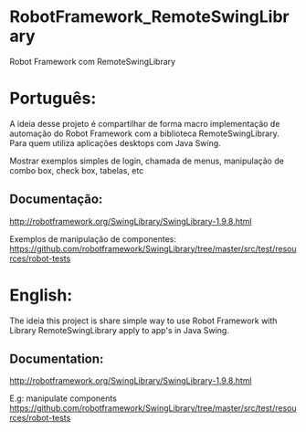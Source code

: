 # RobotFramework_RemoteSwingLibrary
Robot Framework com RemoteSwingLibrary

# Português:

A ideia desse projeto é compartilhar de forma macro implementação de automação do Robot Framework com a biblioteca RemoteSwingLibrary. 
Para quem utiliza aplicações desktops com Java Swing.  

Mostrar exemplos simples de login, chamada de menus, manipulação de combo box, check box, tabelas, etc

## Documentação: 

http://robotframework.org/SwingLibrary/SwingLibrary-1.9.8.html  

Exemplos de manipulação de componentes: https://github.com/robotframework/SwingLibrary/tree/master/src/test/resources/robot-tests  

# English:

The ideia this project is share simple way to use Robot Framework with Library RemoteSwingLibrary apply to app's in Java Swing.  

## Documentation: 

http://robotframework.org/SwingLibrary/SwingLibrary-1.9.8.html  

E.g: manipulate components https://github.com/robotframework/SwingLibrary/tree/master/src/test/resources/robot-tests
